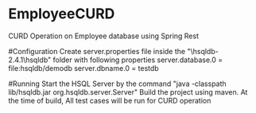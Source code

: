 # EmployeeCURD
CURD Operation on Employee database using Spring Rest

#Configuration
Create server.properties file inside the "\hsqldb-2.4.1\hsqldb" folder with following properties
server.database.0 = file:hsqldb/demodb
server.dbname.0 = testdb

#Running
Start the HSQL Server by the command "java -classpath lib/hsqldb.jar org.hsqldb.server.Server"
Build the project using maven. At the time of build, All test cases will be run for CURD operation   
